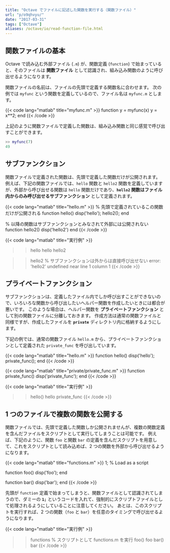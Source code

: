```yaml
---
title: "Octave でファイルに記述した関数を実行する（関数ファイル）"
url: "p/o9qhvyu/"
date: "2017-03-31"
tags: ["Octave"]
aliases: /octave/io/read-function-file.html
---
```


関数ファイルの基本
----

Octave で読み込む外部ファイル (`.m`) が、関数定義 (`function`) で始まっていると、そのファイルは __関数ファイル__ として認識され、組み込み関数のように呼び出せるようになります。

関数ファイルの名前は、ファイルの先頭で定義する関数名に合わせます。
次の例では `myfunc` という関数を定義しているので、ファイル名は `myfunc.m` とします。

{{< code lang="matlab" title="myfunc.m" >}}
function y = myfunc(x)
    y = x**2;
end
{{< /code >}}

上記のように関数ファイルで定義した関数は、組み込み関数と同じ感覚で呼び出すことができます。

```matlab
>> myfunc(7)
49
```


サブファンクション
----

関数ファイルで定義された関数は、先頭で定義した関数だけが公開されます。
例えば、下記の関数ファイルでは、`hello` 関数と `hello2` 関数を定義していますが、外部から呼び出せる関数は `hello` 関数だけであり、__`hello2` 関数はファイル内からのみ呼び出せるサブファンクション__ として定義されます。

{{< code lang="matlab" title="hello.m" >}}
% 先頭で定義されているこの関数だけが公開される
function hello()
    disp('hello');
    hello2();
end

% 以降の関数はサブファンクションとみなされて外部には公開されない
function hello2()
    disp('hello2')
end
{{< /code >}}

{{< code lang="matlab" title="実行例" >}}
>> hello
hello
hello2

>> hello2    % サブファンクションは外からは直接呼び出せない
error: 'hello2' undefined near line 1 column 1
{{< /code >}}


プライベートファンクション
----

サブファンクションは、定義したファイル内でしか呼び出すことができないので、いろいろな関数から呼び出したいヘルパー関数を作成したいときには都合が悪いです。
このような場合は、ヘルパー関数を __プライベートファンクション__ として別の関数ファイルに分離しておきます。
作成方法は通常の関数ファイルと同様ですが、作成したファイルを __`private`__ ディレクトリ内に格納するようにします。

下記の例では、通常の関数ファイル `hello.m` から、プライベートファンクションとして定義された `private_func` を呼び出しています。

{{< code lang="matlab" title="hello.m" >}}
function hello()
    disp('hello');
    private_func();
end
{{< /code >}}

{{< code lang="matlab" title="private/private_func.m" >}}
function private_func()
    disp('private_func');
end
{{< /code >}}

{{< code lang="matlab" title="実行例" >}}
>> hello()
hello
private_func
{{< /code >}}


1 つのファイルで複数の関数を公開する
----

関数ファイルでは、先頭で定義した関数しか公開されませんが、複数の関数定義を含んだファイルをスクリプトとして実行してしまうことは可能です。
例えば、下記のように、関数 `foo` と関数 `bar` の定義を含んだスクリプトを用意して、これをスクリプトとして読み込めば、2 つの関数を外部から呼び出せるようになります。

{{< code lang="matlab" title="functions.m" >}}
1;  % Load as a script

function foo()
    disp('foo');
end

function bar()
    disp('bar');
end
{{< /code >}}

先頭が `function` 定義で始まってしまうと、関数ファイルとして認識されてしまうので、ダミーの __`1;`__ というコードを入れて、強制的にスクリプトファイルとして処理されるようにしていることに注意してください。
あとは、このスクリプトを実行すれば、2 つの関数（`foo` と `bar`）を任意のタイミングで呼び出せるようになります。

{{< code lang="matlab" title="実行例" >}}
>> functions  % スクリプトとして functions.m を実行
>> foo()
foo
>> bar()
bar
{{< /code >}}

